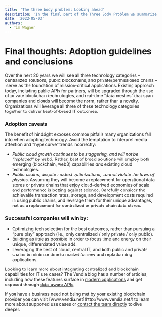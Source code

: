 ```yaml
---
title: 'The three body problem: Looking ahead'
description: 'In the final part of the Three Body Problem we summarize our findings and look ahead for what successful companies will do.'
date: '2022-05-03'
authors:
  - Tim Wagner
---
```


# Final thoughts: Adoption guidelines and conclusions

Over the next 20 years we will see all three technology categories – centralized solutions, public blockchains, and private/permissioned chains – serve as the foundation of mission-critical applications. Existing approach today, including public APIs for partners, will be upgraded through the use of private blockchain technologies, and real-time “data meshes” that span companies and clouds will become the norm, rather than a novelty. Organizations will leverage all three of these technology categories together to deliver best-of-breed IT outcomes.

### Adoption caveats

The benefit of hindsight exposes common pitfalls many organizations fall into when adopting technology. Avoid the temptation to interpret media attention and “hype curve” trends incorrectly:

- *Public cloud growth continues to be staggering, and will not be “replaced” by web3.* Rather, best of breed solutions will employ both emerging (blockchain, web3) capabilities *and* existing cloud technologies.
- *Public chains, despite modest optimizations, cannot violate the laws of physics.* Assuming they will become a replacement for operational data stores or private chains that enjoy cloud-derived economies of scale and performance is betting against science. Carefully consider the achievable transaction rates, storage, and development costs required in using public chains, and leverage them for their unique advantages, not as a replacement for centralized or private chain data stores.

### Successful companies will win by:

- Optimizing tech selection for the best outcomes, rather than pursuing a “pure play” approach (i.e., only centralized / only private / only public).
- Building as little as possible in order to focus time and energy on their unique, differentiated value add.
- Leveraging the best of cloud, central IT, and both public and private chains to minimize time to market for new and replatforming applications.

Looking to learn more about integrating centralized and blockchain capabilities for IT use cases? The Vendia blog has a number of articles, including how these features surface in [modern applications](https://www.vendia.net/blog/lean-app) and get exposed through [data-aware APIs](http://vendia.net/blog/smart-api).

If you have a business need not being met by your existing blockchain provider you can visit [www.vendia.net](http://www.vendia.net/) to learn more about supported use cases or [contact the team directly](https://www.vendia.net/contact-us) to dive deeper.
